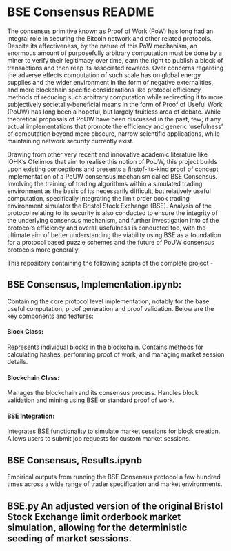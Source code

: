 # BSE Consensus README


The consensus primitive known as Proof of Work (PoW) has long had an integral role in securing
the Bitcoin network and other related protocols. Despite its effectiveness, by the nature of this PoW
mechanism, an enormous amount of purposefully arbitrary computation must be done by a miner to verify
their legitimacy over time, earn the right to publish a block of transactions and then reap its associated
rewards. Over concerns regarding the adverse effects computation of such scale has on global energy
supplies and the wider environment in the form of negative externalities, and more blockchain specific
considerations like protocol efficiency, methods of reducing such arbitrary computation while redirecting it
to more subjectively societally-beneficial means in the form of Proof of Useful Work (PoUW) has long been
a hopeful, but largely fruitless area of debate. While theoretical proposals of PoUW have been discussed
in the past, few; if any actual implementations that promote the efficiency and generic ’usefulness’ of
computation beyond more obscure, narrow scientific applications, while maintaining network security
currently exist.


Drawing from other very recent and innovative academic literature like IOHK’s Ofelimos
that aim to realise this notion of PoUW, this project builds upon existing conceptions and presents a firstof-its-kind proof of concept implementation of a PoUW consensus mechanism called BSE Consensus.
Involving the training of trading algorithms within a simulated trading environment as the basis of its
necessarily difficult, but relatively useful computation, specifically integrating the limit order book trading
environment simulator the Bristol Stock Exchange (BSE). Analysis of the protocol relating to its security
is also conducted to ensure the integrity of the underlying consensus mechanism, and further investigation
into of the protocol’s efficiency and overall usefulness is conducted too, with the ultimate aim of better
understanding the viability using BSE as a foundation for a protocol based puzzle schemes and the future
of PoUW consensus protocols more generally.




This repository containing the following scripts of the complete project - 


## **BSE Consensus, Implementation.ipynb**:
Containing the core protocol level implementation, notably for the base useful computation, proof generation and proof validation.
Below are the key components and features:

#### **Block Class:** 

Represents individual blocks in the blockchain.
Contains methods for calculating hashes, performing proof of work, and managing market session details.


#### **Blockchain Class**:

Manages the blockchain and its consensus process.
Handles block validation and mining using BSE or standard proof of work.

#### **BSE Integration**:

Integrates BSE functionality to simulate market sessions for block creation.
Allows users to submit job requests for custom market sessions.

 ## **BSE Consensus, Results.ipynb** 
 
 Empirical outputs from running the BSE Consensus protocol a few hundred times across a wide range of trader specification and market environments. 
 
 ## **BSE.py** An adjusted version of the original Bristol Stock Exchange limit orderbook market simulation, allowing for the deterministic seeding of market sessions.
